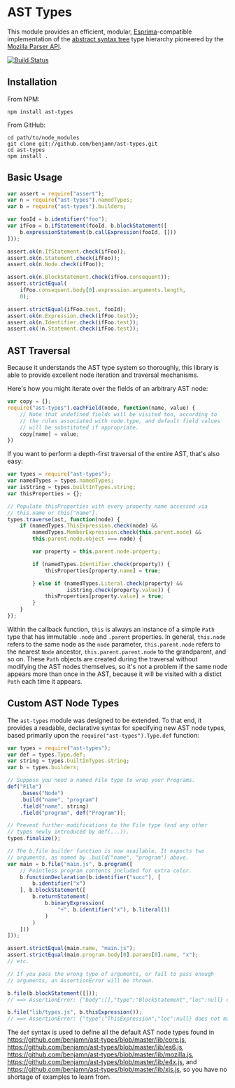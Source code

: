 AST Types
===

This module provides an efficient, modular,
[Esprima](https://github.com/ariya/esprima)-compatible implementation of
the [abstract syntax
tree](http://en.wikipedia.org/wiki/Abstract_syntax_tree) type hierarchy
pioneered by the [Mozilla Parser
API](https://developer.mozilla.org/en-US/docs/SpiderMonkey/Parser_API).

[![Build Status](https://travis-ci.org/benjamn/ast-types.png?branch=master)](https://travis-ci.org/benjamn/ast-types)

Installation
---

From NPM:

    npm install ast-types

From GitHub:

    cd path/to/node_modules
    git clone git://github.com/benjamn/ast-types.git
    cd ast-types
    npm install .

Basic Usage
---
```js
var assert = require("assert");
var n = require("ast-types").namedTypes;
var b = require("ast-types").builders;

var fooId = b.identifier("foo");
var ifFoo = b.ifStatement(fooId, b.blockStatement([
    b.expressionStatement(b.callExpression(fooId, []))
]));

assert.ok(n.IfStatement.check(ifFoo));
assert.ok(n.Statement.check(ifFoo));
assert.ok(n.Node.check(ifFoo));

assert.ok(n.BlockStatement.check(ifFoo.consequent));
assert.strictEqual(
    ifFoo.consequent.body[0].expression.arguments.length,
    0);

assert.strictEqual(ifFoo.test, fooId);
assert.ok(n.Expression.check(ifFoo.test));
assert.ok(n.Identifier.check(ifFoo.test));
assert.ok(!n.Statement.check(ifFoo.test));
```

AST Traversal
---

Because it understands the AST type system so thoroughly, this library
is able to provide excellent node iteration and traversal mechanisms.

Here's how you might iterate over the fields of an arbitrary AST node:
```js
var copy = {};
require("ast-types").eachField(node, function(name, value) {
    // Note that undefined fields will be visited too, according to
    // the rules associated with node.type, and default field values
    // will be substituted if appropriate.
    copy[name] = value;
})
```

If you want to perform a depth-first traversal of the entire AST,
that's also easy:
```js
var types = require("ast-types");
var namedTypes = types.namedTypes;
var isString = types.builtInTypes.string;
var thisProperties = {};

// Populate thisProperties with every property name accessed via
// this.name or this["name"].
types.traverse(ast, function(node) {
    if (namedTypes.ThisExpression.check(node) &&
        namedTypes.MemberExpression.check(this.parent.node) &&
        this.parent.node.object === node) {

        var property = this.parent.node.property;

        if (namedTypes.Identifier.check(property)) {
            thisProperties[property.name] = true;

        } else if (namedTypes.Literal.check(property) &&
                   isString.check(property.value)) {
            thisProperties[property.value] = true;
        }
    }
});
```
Within the callback function, `this` is always an instance of a simple
`Path` type that has immutable `.node` and `.parent` properties. In
general, `this.node` refers to the same node as the `node` parameter,
`this.parent.node` refers to the nearest `Node` ancestor,
`this.parent.parent.node` to the grandparent, and so on. These `Path`
objects are created during the traversal without modifying the AST
nodes themselves, so it's not a problem if the same node appears more
than once in the AST, because it will be visited with a distict `Path`
each time it appears.

Custom AST Node Types
---

The `ast-types` module was designed to be extended. To that end, it
provides a readable, declarative syntax for specifying new AST node types,
based primarily upon the `require("ast-types").Type.def` function:
```js
var types = require("ast-types");
var def = types.Type.def;
var string = types.builtInTypes.string;
var b = types.builders;

// Suppose you need a named File type to wrap your Programs.
def("File")
    .bases("Node")
    .build("name", "program")
    .field("name", string)
    .field("program", def("Program"));

// Prevent further modifications to the File type (and any other
// types newly introduced by def(...)).
types.finalize();

// The b.file builder function is now available. It expects two
// arguments, as named by .build("name", "program") above.
var main = b.file("main.js", b.program([
    // Pointless program contents included for extra color.
    b.functionDeclaration(b.identifier("succ"), [
        b.identifier("x")
    ], b.blockStatement([
        b.returnStatement(
            b.binaryExpression(
                "+", b.identifier("x"), b.literal(1)
            )
        )
    ]))
]));

assert.strictEqual(main.name, "main.js");
assert.strictEqual(main.program.body[0].params[0].name, "x");
// etc.

// If you pass the wrong type of arguments, or fail to pass enough
// arguments, an AssertionError will be thrown.

b.file(b.blockStatement([]));
// ==> AssertionError: {"body":[],"type":"BlockStatement","loc":null} does not match type string

b.file("lib/types.js", b.thisExpression());
// ==> AssertionError: {"type":"ThisExpression","loc":null} does not match type Program
```
The `def` syntax is used to define all the default AST node types found in
https://github.com/benjamn/ast-types/blob/master/lib/core.js,
https://github.com/benjamn/ast-types/blob/master/lib/es6.js,
https://github.com/benjamn/ast-types/blob/master/lib/mozilla.js,
https://github.com/benjamn/ast-types/blob/master/lib/e4x.js, and
https://github.com/benjamn/ast-types/blob/master/lib/xjs.js, so you have
no shortage of examples to learn from.
